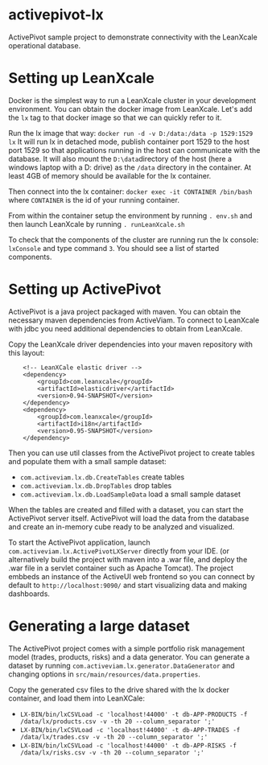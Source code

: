 # activepivot-lx
ActivePivot sample project to demonstrate connectivity with the LeanXcale operational database.

# Setting up LeanXcale
Docker is the simplest way to run a LeanXcale cluster in your development environment. You can obtain the docker image from LeanXcale. Let's add the `lx` tag to that docker image so that we can quickly refer to it.

Run the lx image that way: `docker run -d -v D:/data:/data -p 1529:1529 lx`
It will run lx in detached mode, publish container port 1529 to the host port 1529 so that applications running in the host can communicate with the database. It will also mount the `D:\data`directory of the host (here a windows laptop with a D: drive) as the `/data` directory in the container. At least 4GB of memory should be available for the lx container.

Then connect into the lx container: `docker exec -it CONTAINER /bin/bash` where `CONTAINER` is the id of your running container.

From within the container setup the environment by running `. env.sh` and then launch LeanXcale by running `. runLeanXcale.sh`

To check that the components of the cluster are running run the lx console: `lxConsole` and type command `3`. You should see a list of started components.


# Setting up ActivePivot
ActivePivot is a java project packaged with maven. You can obtain the necessary maven dependencies from ActiveViam. To connect to LeanXcale with jdbc you need additional dependencies to obtain from LeanXcale.

Copy the LeanXcale driver dependencies into your maven repository with this layout:
```
	<!-- LeanXCale elastic driver -->
	<dependency>
		<groupId>com.leanxcale</groupId>
		<artifactId>elasticdriver</artifactId>
		<version>0.94-SNAPSHOT</version>
	</dependency>
	<dependency>
		<groupId>com.leanxcale</groupId>
		<artifactId>i18n</artifactId>
		<version>0.95-SNAPSHOT</version>
	</dependency>
```

Then you can use util classes from the ActivePivot project to create tables and populate them with a small sample dataset:
- `com.activeviam.lx.db.CreateTables` create tables
- `com.activeviam.lx.db.DropTables` drop tables
- `com.activeviam.lx.db.LoadSampleData` load a small sample dataset

When the tables are created and filled with a dataset, you can start the ActivePivot server itself. ActivePivot will load the data from the database and create an in-memory cube ready to be analyzed and visualized.

To start the ActivePivot application, launch `com.activeviam.lx.ActivePivotLXServer` directly from your IDE. (or alternatively build the project with maven into a .war file, and deploy the .war file in a servlet container such as Apache Tomcat). The project embbeds an instance of the ActiveUI web frontend so you can connect by default to `http://localhost:9090/` and start visualizing data and making dashboards.

# Generating a large dataset
The ActivePivot project comes with a simple portfolio risk management model (trades, products, risks) and a data generator. You can generate a dataset by running `com.activeviam.lx.generator.DataGenerator` and changing options in `src/main/resources/data.properties`.

Copy the generated csv files to the drive shared with the lx docker container, and load them into LeanXCale:
- `LX-BIN/bin/lxCSVLoad -c 'localhost!44000' -t db-APP-PRODUCTS -f /data/lx/products.csv -v -th 20 --column_separator ';'`
- `LX-BIN/bin/lxCSVLoad -c 'localhost!44000' -t db-APP-TRADES -f /data/lx/trades.csv -v -th 20 --column_separator ';'`
- `LX-BIN/bin/lxCSVLoad -c 'localhost!44000' -t db-APP-RISKS -f /data/lx/risks.csv -v -th 20 --column_separator ';'`



